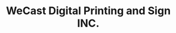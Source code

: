 ---
title: "WeCast Digital Printing and Sign INC."
url: /caloocan/wecast-digital-printing-and-sign-inc/
shop: lettering
---